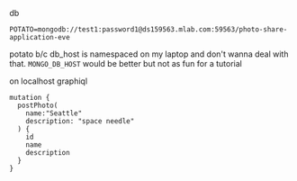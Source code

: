 db
```
POTATO=mongodb://test1:password1@ds159563.mlab.com:59563/photo-share-application-eve
```
potato b/c db_host is namespaced on my laptop and don't wanna deal with that. `MONGO_DB_HOST` would be better but not as fun for a tutorial

on localhost graphiql
```
mutation {
  postPhoto(
    name:"Seattle"
    description: "space needle"
  ) {
    id
    name
    description
  }
}
```